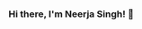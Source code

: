 ### Hi there, I'm Neerja Singh! 👋

<!--
**neerjasingh57/neerjasingh57** is a ✨ _special_ ✨ repository because its `README.md` (this file) appears on your GitHub profile.

Here are some ideas to get you started:

- 🔭 I’m currently working on developing my SQL skills.
- 🌱 I’m currently studying Marketing Analytics at the University of Maryland.
- 📫 How to reach me: email: neerja.singh@marylandsmith.umd.edu; linkedin: https://www.linkedin.com/in/neerja-singh-100/; website: https://neerja-singh.com
- 😄 Pronouns: she/her
- ⚡ Fun fact: I have a black belt in Taekwondo.
-->
